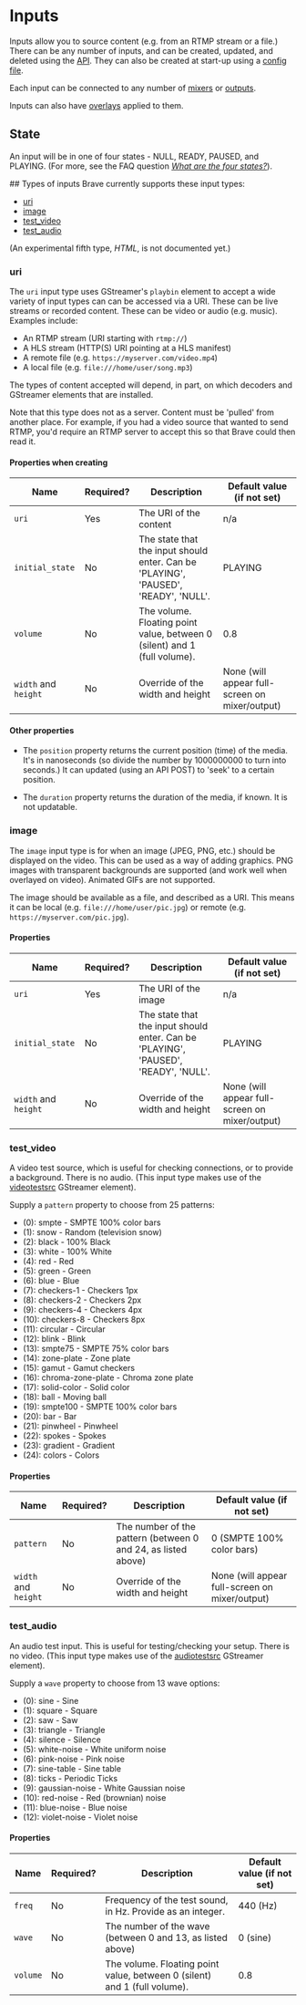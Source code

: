 # Inputs
Inputs allow you to source content (e.g. from an RTMP stream or a file.) There can be any number of inputs, and can be created, updated, and deleted using the [API](api.md). They can also be created at start-up using a [config file](config_file.md).

Each input can be connected to any number of [mixers](mixers.md) or [outputs](outputs.md).

Inputs can also have [overlays](overlays.md) applied to them.

## State
An input will be in one of four states - NULL, READY, PAUSED, and PLAYING. (For more, see the FAQ question [_What are the four states?_](faq.md#what-are-the-four-states)).

## Types of inputs
Brave currently supports these input types:

- [uri](#uri)
- [image](#image)
- [test_video](#test_video)
- [test_audio](#test_audio)

(An experimental fifth type, _HTML_, is not documented yet.)

### uri
The `uri` input type uses GStreamer's `playbin` element to accept a wide variety of input types can can be accessed via a URI. These can be live streams or recorded content. These can be video or audio (e.g. music). Examples include:

* An RTMP stream (URI starting with `rtmp://`)
* A HLS stream (HTTP(S) URI pointing at a HLS manifest)
* A remote file (e.g. `https://myserver.com/video.mp4`)
* A local file (e.g. `file:///home/user/song.mp3`)

The types of content accepted will depend, in part, on which decoders and GStreamer elements that are installed.

Note that this type does not as a server. Content must be 'pulled' from another place. For example, if you had a video source that wanted to send RTMP, you'd require an RTMP server to accept this so that Brave could then read it.


#### Properties when creating
| Name | Required? | Description | Default value (if not set) |
| ---- | --------- | ----------- | -------------------------- |
| `uri` | Yes | The URI of the content | n/a |
| `initial_state` | No | The state that the input should enter. Can be 'PLAYING', 'PAUSED', 'READY', 'NULL'. | PLAYING |
| `volume` | No | The volume. Floating point value, between 0 (silent) and 1 (full volume). | 0.8 |
| `width` and `height` | No | Override of the width and height | None (will appear full-screen on mixer/output) |

#### Other properties

* The `position` property returns the current position (time) of the media. It's in nanoseconds (so divide the number by 1000000000 to turn into seconds.) It can updated (using an API POST) to 'seek' to a certain position.

* The `duration` property returns the duration of the media, if known. It is not updatable.


### image
The `image` input type is for when an image (JPEG, PNG, etc.) should be displayed on the video. This can be used as a way of adding graphics. PNG images with transparent backgrounds are supported (and work well when overlayed on video). Animated GIFs are not supported.

The image should be available as a file, and described as a URI. This means it can be local (e.g. `file:///home/user/pic.jpg`) or remote (e.g. `https://myserver.com/pic.jpg`).

#### Properties
| Name | Required? | Description | Default value (if not set) |
| ---- | --------- | ----------- | -------------------------- |
| `uri` | Yes | The URI of the image | n/a |
| `initial_state` | No | The state that the input should enter. Can be 'PLAYING', 'PAUSED', 'READY', 'NULL'. | PLAYING |
| `width` and `height` | No | Override of the width and height | None (will appear full-screen on mixer/output) |

### test_video
A video test source, which is useful for checking connections, or to provide a background. There is no audio.
(This input type makes use of the [videotestsrc](https://gstreamer.freedesktop.org/data/doc/gstreamer/head/gst-plugins-base-plugins/html/gst-plugins-base-plugins-videotestsrc.html) GStreamer element).


Supply a `pattern` property to choose from 25 patterns:

- (0): smpte            - SMPTE 100% color bars
- (1): snow             - Random (television snow)
- (2): black            - 100% Black
- (3): white            - 100% White
- (4): red              - Red
- (5): green            - Green
- (6): blue             - Blue
- (7): checkers-1       - Checkers 1px
- (8): checkers-2       - Checkers 2px
- (9): checkers-4       - Checkers 4px
- (10): checkers-8       - Checkers 8px
- (11): circular         - Circular
- (12): blink            - Blink
- (13): smpte75          - SMPTE 75% color bars
- (14): zone-plate       - Zone plate
- (15): gamut            - Gamut checkers
- (16): chroma-zone-plate - Chroma zone plate
- (17): solid-color      - Solid color
- (18): ball             - Moving ball
- (19): smpte100         - SMPTE 100% color bars
- (20): bar              - Bar
- (21): pinwheel         - Pinwheel
- (22): spokes           - Spokes
- (23): gradient         - Gradient
- (24): colors           - Colors

#### Properties
| Name | Required? | Description | Default value (if not set) |
| ---- | --------- | ----------- | -------------------------- |
| `pattern` | No | The number of the pattern (between 0 and 24, as listed above) | 0 (SMPTE 100% color bars) |
| `width` and `height` | No | Override of the width and height | None (will appear full-screen on mixer/output) |

### test_audio
An audio test input. This is useful for testing/checking your setup. There is no video.
(This input type makes use of the [audiotestsrc](https://gstreamer.freedesktop.org/data/doc/gstreamer/head/gst-plugins-base-plugins/html/gst-plugins-base-plugins-audiotestsrc.html) GStreamer element).

Supply a `wave` property to choose from 13 wave options:

- (0): sine             - Sine
- (1): square           - Square
- (2): saw              - Saw
- (3): triangle         - Triangle
- (4): silence          - Silence
- (5): white-noise      - White uniform noise
- (6): pink-noise       - Pink noise
- (7): sine-table       - Sine table
- (8): ticks            - Periodic Ticks
- (9): gaussian-noise   - White Gaussian noise
- (10): red-noise        - Red (brownian) noise
- (11): blue-noise       - Blue noise
- (12): violet-noise     - Violet noise

#### Properties
| Name | Required? | Description | Default value (if not set) |
| ---- | --------- | ----------- | -------------------------- |
| `freq` | No | Frequency of the test sound, in Hz. Provide as an integer. | 440 (Hz) |
| `wave` | No | The number of the wave (between 0 and 13, as listed above) | 0 (sine) |
| `volume` | No | The volume. Floating point value, between 0 (silent) and 1 (full volume). | 0.8 |
